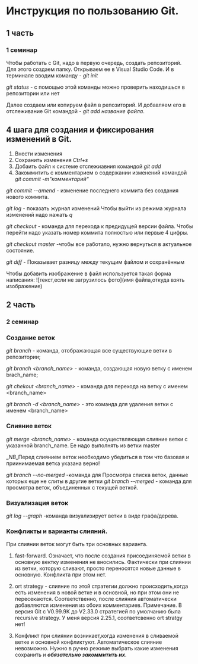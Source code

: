 # Инструкция по пользованию Git.

## 1 часть
### 1 семинар
Чтобы работать с Git, надо в первую очередь, создать репозиторий. Для этого создаем папку. Открываем ее в Visual Studio Code. И в терминале вводим команду - *git init*

*git status* - с помощью этой команды можно проверить  находишься в репозитории  или нет

Далее создаем или копируем файл в репозиторий. И добавляем его в отслеживание Git командой - *git add название файла*.
## 4 шага для создания и фиксирования изменений в Git.
1. Внести изменения
2. Сохранить изменения *Ctrl+s*
3. Добаить файл к системе отслежиавния командой *git add*
4. Закоммитить с комментарием о содержании изменений командой *git commit -m"комментарий"*

*git commit --amend* - изменение последнего коммита без создания нового коммита.

*git log* - показать журнал изменений
Чтобы выйти из режима журнала изменений надо нажать *q*

*git checkout* - команда для перехода к предидущей версии файла. Чтобы перейти надо указать номер коммита полностью или первые 4 цифры.

*git checkout master* -чтобы все работало, нужно вернуться в актуальное состояние.

*git diff* - Показывает разницу между текущим файлом
и сохранённым

Чтобы добавить изображение в файл используется такая форма написания:
![текст,если не загрузилось фото](имя файла,откуда взять изображение)

## 2 часть

### 2 семинар

### Создание веток

*git branch* - команда, отображающая все существующие ветки в репозитории;

*git branch <branch_name>* - команда, создающая новую ветку с именем brach_name;

*git chekout <branch_name>* - команда для перехода на ветку с именем <branch_name>

*git branch -d <branch_name>*   - это команда для удаления ветки с именем <branch_name>


### Слияние веток

*git merge <branch_name>* - команда осуществляющая слияние ветки с указанной branch_name. Ее надо выполнять из ветки master

_*NB*_Перед слиянием веток необходимо убедиться в том что базовая и приинимаемая ветка указана верно!

 *git branch --no-merged* -команда для Просмотра списка веток, данные которых еще не слиты в другие ветки
*git branch --merged*  - команда для просмотра веток, объединенных с текущей веткой.


### Визуализация веток

*git log --graph* -команда визуализирует ветки в виде графа/дерева.

### Конфликты и варианты слияний.

При слиянии веток могут быть три основных варианта.

1. fast-forward. Означает, что после создания присоединяемой ветки в основную вектку изменения не вносились. Фактически при слиянии из ветки, которую сливают, просто переносятся новые данные в основную. Конфликта при этом нет.

2. ort strategy - слияние по этой стратегии должно происходить,когда есть изменения в новой ветке и в основной, но при этом они не пересекаются. Соответственно, после слияния автоматически добавляются изменения из обоих комментариев. 
Примечание. В версия Git c V0.99.9K до V2.33.0 стратегией по умолчанию была  recursive strategy. У меня версия 2.25.1, соответсвенно ort stratgy нет!

3. Конфликт при слиянии возникает,когда изменения в сливаемой ветке и основной конфликтуют. Автоматическое слияние невозможно. Нужно в ручно режиме выбрать какие изменения сохранить и _**обязательно закоммитить их**_.